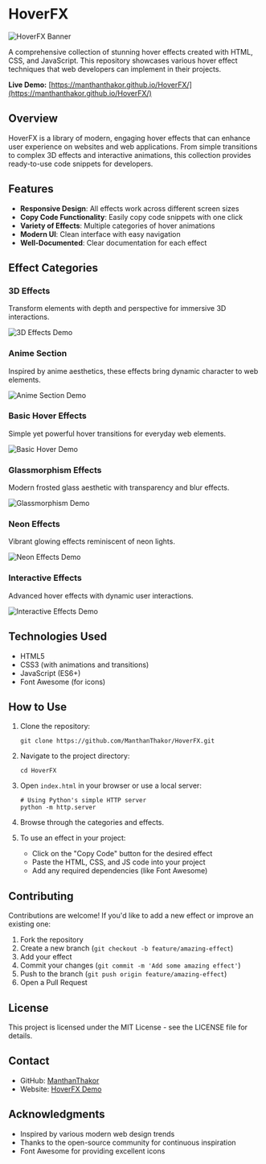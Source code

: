 # HoverFX

![HoverFX Banner](../ReadMeDemoImages/banner.png)

A comprehensive collection of stunning hover effects created with HTML, CSS, and JavaScript. This repository showcases various hover effect techniques that web developers can implement in their projects.

**Live Demo:** [https://manthanthakor.github.io/HoverFX/](https://manthanthakor.github.io/HoverFX/)

## Overview

HoverFX is a library of modern, engaging hover effects that can enhance user experience on websites and web applications. From simple transitions to complex 3D effects and interactive animations, this collection provides ready-to-use code snippets for developers.

## Features

- **Responsive Design**: All effects work across different screen sizes
- **Copy Code Functionality**: Easily copy code snippets with one click
- **Variety of Effects**: Multiple categories of hover animations
- **Modern UI**: Clean interface with easy navigation
- **Well-Documented**: Clear documentation for each effect

## Effect Categories

### 3D Effects

Transform elements with depth and perspective for immersive 3D interactions.

![3D Effects Demo](https://raw.githubusercontent.com/ManthanThakor/HoverFX/main/images/3d-effects-demo.png)

### Anime Section

Inspired by anime aesthetics, these effects bring dynamic character to web elements.

![Anime Section Demo](https://raw.githubusercontent.com/ManthanThakor/HoverFX/main/images/anime-section-demo.png)

### Basic Hover Effects

Simple yet powerful hover transitions for everyday web elements.

![Basic Hover Demo](https://raw.githubusercontent.com/ManthanThakor/HoverFX/main/images/basic-hover-demo.png)

### Glassmorphism Effects

Modern frosted glass aesthetic with transparency and blur effects.

![Glassmorphism Demo](https://raw.githubusercontent.com/ManthanThakor/HoverFX/main/images/glassmorphism-demo.png)

### Neon Effects

Vibrant glowing effects reminiscent of neon lights.

![Neon Effects Demo](https://raw.githubusercontent.com/ManthanThakor/HoverFX/main/images/neon-effects-demo.png)

### Interactive Effects

Advanced hover effects with dynamic user interactions.

![Interactive Effects Demo](https://raw.githubusercontent.com/ManthanThakor/HoverFX/main/images/interactive-demo.png)

## Technologies Used

- HTML5
- CSS3 (with animations and transitions)
- JavaScript (ES6+)
- Font Awesome (for icons)

## How to Use

1. Clone the repository:

   ```
   git clone https://github.com/ManthanThakor/HoverFX.git
   ```

2. Navigate to the project directory:

   ```
   cd HoverFX
   ```

3. Open `index.html` in your browser or use a local server:

   ```
   # Using Python's simple HTTP server
   python -m http.server
   ```

4. Browse through the categories and effects.

5. To use an effect in your project:
   - Click on the "Copy Code" button for the desired effect
   - Paste the HTML, CSS, and JS code into your project
   - Add any required dependencies (like Font Awesome)

## Contributing

Contributions are welcome! If you'd like to add a new effect or improve an existing one:

1. Fork the repository
2. Create a new branch (`git checkout -b feature/amazing-effect`)
3. Add your effect
4. Commit your changes (`git commit -m 'Add some amazing effect'`)
5. Push to the branch (`git push origin feature/amazing-effect`)
6. Open a Pull Request

## License

This project is licensed under the MIT License - see the LICENSE file for details.

## Contact

- GitHub: [ManthanThakor](https://github.com/ManthanThakor)
- Website: [HoverFX Demo](https://manthanthakor.github.io/HoverFX/)

## Acknowledgments

- Inspired by various modern web design trends
- Thanks to the open-source community for continuous inspiration
- Font Awesome for providing excellent icons
